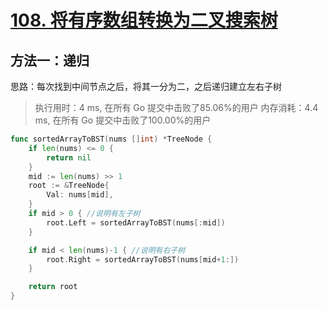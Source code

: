 # [108. 将有序数组转换为二叉搜索树](https://leetcode-cn.com/problems/convert-sorted-array-to-binary-search-tree/)

## 方法一：递归

思路：每次找到中间节点之后，将其一分为二，之后递归建立左右子树

> 执行用时：4 ms, 在所有 Go 提交中击败了85.06%的用户
> 		内存消耗：4.4 ms, 在所有 Go 提交中击败了100.00%的用户

```go
func sortedArrayToBST(nums []int) *TreeNode {
	if len(nums) <= 0 {
		return nil
	}
	mid := len(nums) >> 1
	root := &TreeNode{
		Val: nums[mid],
	}
	if mid > 0 { //说明有左子树
		root.Left = sortedArrayToBST(nums[:mid])
	}

	if mid < len(nums)-1 { //说明有右子树
		root.Right = sortedArrayToBST(nums[mid+1:])
	}

	return root
}
```

